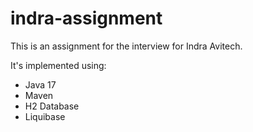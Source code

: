 # indra-assignment
This is an assignment for the interview for Indra Avitech.

It's implemented using: 
* Java 17
* Maven
* H2 Database
* Liquibase
